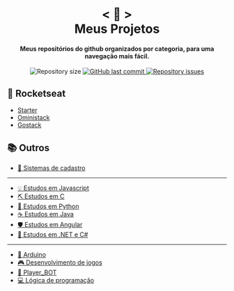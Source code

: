 <h1 align="center">
    < 📖 > <br>
    Meus Projetos
</h1>
  
<h4 align="center">
  Meus repositórios do github organizados por categoria, para uma navegação mais fácil.
</h4>

<p align="center"> 

  <img alt="Repository size" src="https://img.shields.io/github/repo-size/Nerd0000/Meus-Projetos.svg">

  <a href="https://github.com/Nerd0000/Meus-Projetos/commits/master">
    <img alt="GitHub last commit" src="https://img.shields.io/github/last-commit/Nerd0000/Meus-Projetos.svg">
  </a>

  <a href="https://github.com/Nerd0000/Meus-Projetos/issues">
    <img alt="Repository issues" src="https://img.shields.io/github/issues/Nerd0000/Meus-Projetos.svg">
  </a>

</p>

## 🚀 Rocketseat
- [Starter](https://github.com/Nerd0000/Estudos-em-Javascript)
- [Oministack](./src/omni.md)
- [Gostack](https://github.com/Nerd0000/go-stack)

## 📚 Outros
- [👥 Sistemas de cadastro](./src/crud.md)
- - -
- [💡 Estudos em Javascript](./src/js.md)
- [⛏ Estudos em C](https://github.com/Nerd0000/Estudos-em-C)
- [🐍 Estudos em Python](./src/py.md)
- [☕ Estudos em Java](./src/java.md)
- [🛡️ Estudos em Angular](https://github.com/Nerd0000/Listagem-cursos)
- [🔮 Estudos em .NET e C#](https://github.com/Nerd0000/Estudando-.Net-e-CS)
- - -
- [🔩 Arduino](https://www.tinkercad.com/users/7kbRcmKM7hu-nerd0000?category=circuits&sort=likes&view_mode=default)
- [🎮 Desenvolvimento de jogos](https://github.com/Nerd0000/Desenvolvimento-de-jogos)
- [🔵 Player_BOT](https://github.com/Nerd0000/Player-discord-bot)
- [💻 Lógica de programação](https://github.com/Nerd0000/Logica-com-Portugol)